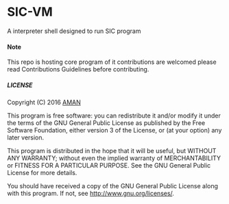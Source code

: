 # SIC-VM
  A interpreter shell designed to run SIC program

#### Note
  This repo is hosting core program of it contributions are welcomed please read Contributions Guidelines before contributing.     

##### LICENSE
  Copyright (C) 2016  [AMAN](http://www.gnu.org/licenses/)

  This program is free software: you can redistribute it and/or modify
  it under the terms of the GNU General Public License as published by
  the Free Software Foundation, either version 3 of the License, or
  (at your option) any later version.

  This program is distributed in the hope that it will be useful,
  but WITHOUT ANY WARRANTY; without even the implied warranty of
  MERCHANTABILITY or FITNESS FOR A PARTICULAR PURPOSE.  See the
  GNU General Public License for more details.

  You should have received a copy of the GNU General Public License
  along with this program.  If not, see [<http://www.gnu.org/licenses/>](http://www.gnu.org/licenses/).
